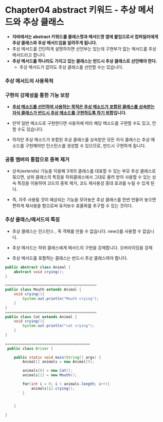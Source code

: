 # Chapter04 abstract 키워드 - 추상 메서드와 추상 클래스

- **자바에서는 abstract 키워드를 클래스명과 메서드명 옆에 붙임으로서 컴파일러에게 추상 클래스와 추상 메서드임을 알려주게 됩니다.**
- 추상 메서드를 간단하게 설명하자면 선언부는 있는데 구현부가 없는 메서드를 추상메서드라고 합니다.
- **추상 메서드를 하나라도 가지고 있는 클래스는 반드시 추상 클래스로 선언해야 한다.**
  - 추상 메서드가 없이도 추상 클래스를 선언할 수는 있습니다.



### 추상 메서드의 사용목적

### **구현의 강제성을 통한 기능 보장**

- **<u>추상 메소드를 선언하여 사용하는 목적은 추상 메소드가 포함된 클래스를 상속받는 자식 클래스가 반드시 추상 메소드를 구현하도록 하기 위함</u>입니다.**

- 만약 일반 메소드로 구현한다면 사용자에 따라 해당 메소드를 구현할 수도 있고, 안 할 수도 있습니다.

- 하지만 추상 메소드가 포함된 추상 클래스를 상속받은 모든 자식 클래스는 추상 메소드를 구현해야만 인스턴스를 생성할 수 있으므로, 반드시 구현하게 됩니다.

### **공통 멤버의 통합으로 중복 제거**

- 상속(extends) 기능을 이용해 3개의 클래스를 대표할 수 있는 부모 추상 클래스로 묶으면, 상위 클래스의 특징을 하위클래스에서 그대로 물려 받아 사용할 수 있는 상속 특징을 이용하여 코드의 중복 제거, 코드 재사용성 증대 효과를 누릴 수 있게 된다. 

- 즉, 자주 사용될 것이 예상되는 기능을 모아놓은 추상 클래스를 한번 만들어 놓으면 편하게 재사용을 함으로써 유지보수 효율화를 추구할 수 있는 것이다.

  

### 추상 클래스/메서드의 특징

- 추상 클래스는 인스턴스 , 즉 객체를 만들 수 없습니다. new()를 사용할 수 없습니다.

- 추상 메서드는 하위 클래스에게 메서드의 구현을 강제합니다. 오버라이딩을 강제

- 추상 메서드를 포함하는 클래스는 반드시 추상 클래스여야 합니다.

  

``` java
public abstract class Animal {
	abstract void crying();
}

==========================================
public class Mouth extends Animal {
	void crying(){
		System.out.println("Mouth crying");
	}
}
==========================================
public class Cat extends Animal {
	void crying(){
		System.out.println("cat crying");
	}
}    
    
=======================================
 public class Driver {

	public static void main(String[] args) {
		Animal[] animals = new Animal[5];

		animals[0] = new Cat();
		animals[1] = new Mouth();

		for(int i = 0; i < animals.length; i++){
			animals[i].crying();
		}


	}

}   
```

